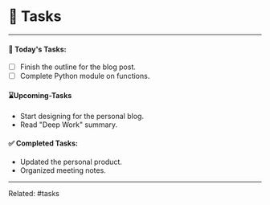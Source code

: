 # 🎯 Tasks
---

#### 📅 Today's Tasks:
 - [ ] Finish the outline for the blog post.
 - [ ] Complete Python module on functions.

#### ⌛Upcoming-Tasks
- Start designing for the personal blog.
- Read "Deep Work" summary.

#### ✅ Completed Tasks:
- Updated the personal product.
- Organized meeting notes.

---

Related: #tasks 